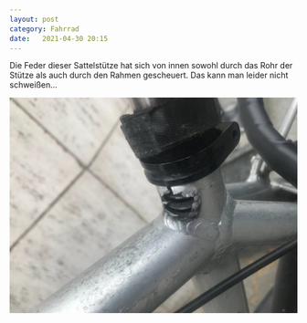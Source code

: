 ```yaml
---
layout: post
category: Fahrrad
date:   2021-04-30 20:15
---
```


Die Feder dieser Sattelstütze hat sich von innen sowohl durch das Rohr der Stütze als auch durch den Rahmen gescheuert. Das kann man leider nicht schweißen...

![Loch im Rahmen](/assets/rahmen-alu-durchgescheuert.jpg)

